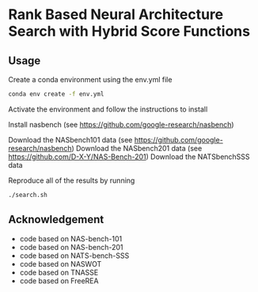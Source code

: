 # Rank Based Neural Architecture Search with Hybrid Score Functions

## Usage 

Create a conda environment using the env.yml file

```bash
conda env create -f env.yml
```

Activate the environment and follow the instructions to install

Install nasbench (see https://github.com/google-research/nasbench)

Download the NASbench101 data (see https://github.com/google-research/nasbench)
Download the NASbench201 data (see https://github.com/D-X-Y/NAS-Bench-201)
Download the NATSbenchSSS data

Reproduce all of the results by running 

```bash
./search.sh
```

## Acknowledgement
- code based on NAS-bench-101
- code based on NAS-bench-201
- code based on NATS-bench-SSS
- code based on NASWOT
- code based on TNASSE
- code based on FreeREA
